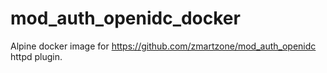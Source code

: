 # mod_auth_openidc_docker
Alpine docker image for https://github.com/zmartzone/mod_auth_openidc httpd plugin.
